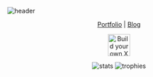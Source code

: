 ![header](https://i.imgur.com/93Q6MSC.png)
<p align="center">
  <a href="https://saul-bt.github.io" target="_blank">Portfolio</a>
  |
  <a href="https://saul-bt.github.io/blog" target="_blank">Blog</a>
</p>

<p align="center">
  <a href="https://app.codecrafters.io/users/Saul-BT" target="_blank">
    <img height="50" src="https://backend.codecrafters.io/progress/shell/33a15f2d-d9f6-401c-b5af-e9a18ba88dd6" alt="Build your own X progress" />
  </a>
</p>

<p align="center">
  <img src="https://github-readme-stats.vercel.app/api?username=saul-bt&hide_title=true&show_icons=true" alt="stats" />
  <img src="https://github-profile-trophy.vercel.app/?username=saul-bt&column=3&margin-w=5&margin-h=5" alt="trophies" />
<p align="center">





<!--<img height="32" width="32" src="https://cdn.jsdelivr.net/npm/simple-icons@v3/icons/gnuemacs.svg" />
![Visitor Count](https://profile-counter.glitch.me/saul-bt/count.svg)
![visitors](https://visitor-badge.glitch.me/badge?page_id=page.id)

**Saul-BT/Saul-BT** is a ✨ _special_ ✨ repository because its `README.md` (this file) appears on your GitHub profile.

Here are some ideas to get you started:

- 🔭 I’m currently working on ...
- 🌱 I’m currently learning ...
- 👯 I’m looking to collaborate on ...
- 🤔 I’m looking for help with ...
- 💬 Ask me about ...
- 📫 How to reach me: ...
- 😄 Pronouns: ...
- ⚡ Fun fact: ...
-->
